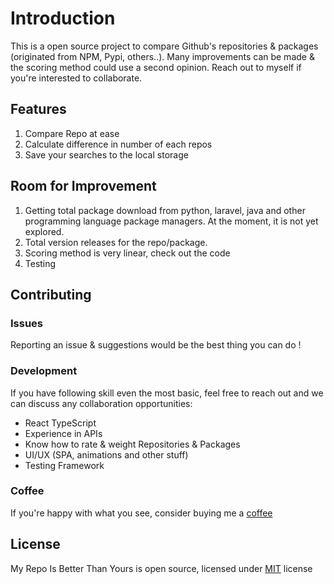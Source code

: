 # Introduction

This is a open source project to compare Github's repositories & packages (originated from NPM, Pypi, others..). Many improvements can be made & the scoring method could use a second opinion. Reach out to myself if you're interested to collaborate.

<!-- ![alt text](https:) -->

## Features

1. Compare Repo at ease
2. Calculate difference in number of each repos
3. Save your searches to the local storage

## Room for Improvement

1. Getting total package download from python, laravel, java and other programming language package managers. At the moment, it is not yet explored.
2. Total version releases for the repo/package.
3. Scoring method is very linear, check out the code
4. Testing

## Contributing

### Issues

Reporting an issue & suggestions would be the best thing you can do !

### Development

If you have following skill even the most basic, feel free to reach out and we can discuss any collaboration opportunities:

- React TypeScript
- Experience in APIs
- Know how to rate & weight Repositories & Packages
- UI/UX (SPA, animations and other stuff)
- Testing Framework

### Coffee

If you're happy with what you see, consider buying me a
[coffee](https://www.buymeacoffee.com/myrepoisbetter)

## License

My Repo Is Better Than Yours is open source, licensed under
[MIT](https://choosealicense.com/licenses/mit/)
license
